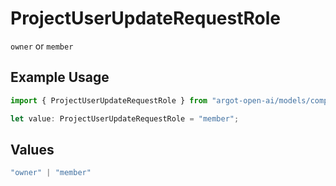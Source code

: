 # ProjectUserUpdateRequestRole

`owner` or `member`

## Example Usage

```typescript
import { ProjectUserUpdateRequestRole } from "argot-open-ai/models/components";

let value: ProjectUserUpdateRequestRole = "member";
```

## Values

```typescript
"owner" | "member"
```